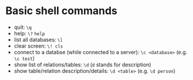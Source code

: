 # Basic shell commands

- quit:
  `\q`
- help:
  `\?`
  `help`
- list all databases:
  `\l`
- clear screen:
  `\! cls`
- connect to a databse (while connected to a server):
  `\c <database>` (e.g. `\c test`)
- show list of relations/tables:
  `\d` (`d` stands for description)
- show table/relation description/details:
  `\d <table>` (e.g. `\d person`)
